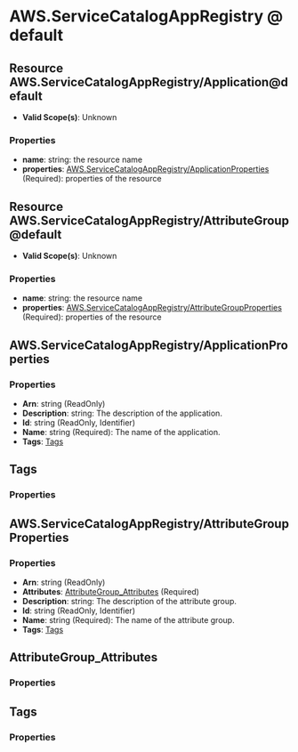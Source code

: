 # AWS.ServiceCatalogAppRegistry @ default

## Resource AWS.ServiceCatalogAppRegistry/Application@default
* **Valid Scope(s)**: Unknown
### Properties
* **name**: string: the resource name
* **properties**: [AWS.ServiceCatalogAppRegistry/ApplicationProperties](#awsservicecatalogappregistryapplicationproperties) (Required): properties of the resource

## Resource AWS.ServiceCatalogAppRegistry/AttributeGroup@default
* **Valid Scope(s)**: Unknown
### Properties
* **name**: string: the resource name
* **properties**: [AWS.ServiceCatalogAppRegistry/AttributeGroupProperties](#awsservicecatalogappregistryattributegroupproperties) (Required): properties of the resource

## AWS.ServiceCatalogAppRegistry/ApplicationProperties
### Properties
* **Arn**: string (ReadOnly)
* **Description**: string: The description of the application. 
* **Id**: string (ReadOnly, Identifier)
* **Name**: string (Required): The name of the application. 
* **Tags**: [Tags](#tags)

## Tags
### Properties

## AWS.ServiceCatalogAppRegistry/AttributeGroupProperties
### Properties
* **Arn**: string (ReadOnly)
* **Attributes**: [AttributeGroup_Attributes](#attributegroupattributes) (Required)
* **Description**: string: The description of the attribute group. 
* **Id**: string (ReadOnly, Identifier)
* **Name**: string (Required): The name of the attribute group. 
* **Tags**: [Tags](#tags)

## AttributeGroup_Attributes
### Properties

## Tags
### Properties

